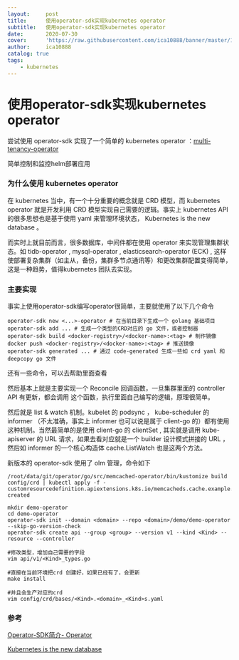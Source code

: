 ```yaml
---
layout:     post
title:      使用operator-sdk实现kubernetes operator 
subtitle:   使用operator-sdk实现kubernetes operator 
date:       2020-07-30
cover:      'https://raw.githubusercontent.com/ica10888/banner/master/131592233124740348.jpg'
author:     ica10888
catalog: true
tags:
    - kubernetes
---
```



# 使用operator-sdk实现kubernetes operator 

尝试使用 operator-sdk 实现了一个简单的 kubernetes operator ：[multi-tenancy-operator](https://github.com/ica10888/multi-tenancy-operator)

简单控制和监控helm部署应用

### 为什么使用 kubernetes operator

在 kubernetes 当中，有一个十分重要的概念就是 CRD 模型，而 kubernetes operator 就是开发利用 CRD 模型实现自己需要的逻辑。事实上 kubernetes API 的很多思想也是基于使用 yaml 来管理环境状态， Kubernetes is the new database 。

而实时上就目前而言，很多数据库，中间件都在使用 operator 来实现管理集群状态。如 tidb-operator , mysql-operator ,  elasticsearch-operator (ECK)  , 这样使部署复杂集群（如主从，备份，集群多节点通讯等）和更改集群配置变得简单，这是一种趋势，值得kubernetes 团队去实现。

### 主要实现

事实上使用operator-sdk编写operator很简单，主要就使用了以下几个命令

``` shell
operator-sdk new <...>-operator # 在当前目录下生成一个 golang 基础项目
operator-sdk add ... # 生成一个类型的CRD对应的 go 文件，或者控制器
operator-sdk build <docker-registry>/<docker-name>:<tag> # 制作镜像
docker push <docker-registry>/<docker-name>:<tag> # 推送镜像
operator-sdk generated ... # 通过 code-generated 生成一些如 crd yaml 和 deepcopy go 文件
```

还有一些命令，可以去帮助里面查看

然后基本上就是主要实现一个 Reconcile 回调函数，一旦集群里面的  controller API 有更新，都会调用 这个函数，执行里面自己编写的逻辑，原理很简单。

然后就是 list & watch 机制。kubelet 的 podsync ， kube-scheduler 的 informer （不太准确，事实上 informer  也可以说是属于 client-go 的）都有使用这种机制。当然最简单的是使用 client-go 的 clientSet , 其实就是调用  kube-apiserver 的 URL 请求，如果去看对应就是一个 builder 设计模式拼接的 URL ，然后如 informer 的一个核心构造体 cache.ListWatch 也是这两个方法。

新版本的 operator-sdk 使用了 olm 管理，命令如下

``` shell
/root/data/git/operator/go/src/memcached-operator/bin/kustomize build config/crd | kubectl apply -f -
customresourcedefinition.apiextensions.k8s.io/memcacheds.cache.example.com created

mkdir demo-operator
cd demo-operator
operator-sdk init --domain <domain> --repo <domain>/demo/demo-operator --skip-go-version-check
operator-sdk create api --group <group> --version v1 --kind <Kind> --resource --controller

#修改类型，增加自己需要的字段
vim api/v1/<Kind>_types.go

#直接在当前环境把crd 创建好，如果已经有了，会更新
make install

#并且会生产对应的crd
vim config/crd/bases/<Kind>.<domain>_<Kind>s.yaml

```


### 参考

[Operator-SDK简介- Operator](https://www.operator.org.cn/bian-xie-operator)

[Kubernetes is the new database](https://zhuanlan.zhihu.com/p/144273083)

